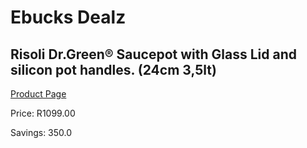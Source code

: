 
# Ebucks Dealz
## Risoli Dr.Green® Saucepot with Glass Lid and silicon pot handles. (24cm 3,5lt)
[Product Page](https://www.ebucks.com/web/shop/productSelected.do?prodId=1162582671&catId=1157659933)

Price: R1099.00

Savings: 350.0


	